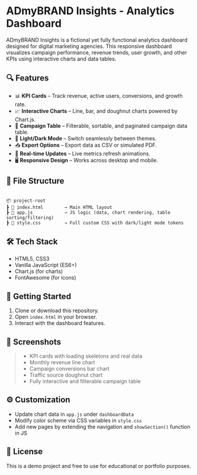 # ADmyBRAND Insights - Analytics Dashboard

ADmyBRAND Insights is a fictional yet fully functional analytics dashboard designed for digital marketing agencies. This responsive dashboard visualizes campaign performance, revenue trends, user growth, and other KPIs using interactive charts and data tables.

## 🔍 Features

- 📊 **KPI Cards** – Track revenue, active users, conversions, and growth rate.
- 📈 **Interactive Charts** – Line, bar, and doughnut charts powered by Chart.js.
- 📑 **Campaign Table** – Filterable, sortable, and paginated campaign data table.
- 🎨 **Light/Dark Mode** – Switch seamlessly between themes.
- 📥 **Export Options** – Export data as CSV or simulated PDF.
- 🔄 **Real-time Updates** – Live metrics refresh animations.
- 🖥️ **Responsive Design** – Works across desktop and mobile.

## 📁 File Structure

```

📦 project-root
┣ 📄 index.html        → Main HTML layout
┣ 📄 app.js            → JS logic (data, chart rendering, table sorting/filtering)
┣ 📄 style.css         → Full custom CSS with dark/light mode tokens

```

## 🛠️ Tech Stack

- HTML5, CSS3
- Vanilla JavaScript (ES6+)
- Chart.js (for charts)
- FontAwesome (for icons)

## 🚀 Getting Started

1. Clone or download this repository.
2. Open `index.html` in your browser.
3. Interact with the dashboard features.

## 📸 Screenshots

> - KPI cards with loading skeletons and real data
> - Monthly revenue line chart
> - Campaign conversions bar chart
> - Traffic source doughnut chart
> - Fully interactive and filterable campaign table

## ⚙️ Customization

- Update chart data in `app.js` under `dashboardData`
- Modify color scheme via CSS variables in `style.css`
- Add new pages by extending the navigation and `showSection()` function in JS

## 📄 License

This is a demo project and free to use for educational or portfolio purposes.

